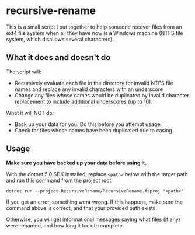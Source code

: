 # recursive-rename

This is a small script I put together to help someone recover files from an ext4
file system when all they have now is a Windows machine (NTFS file system, which
disallows several characters).

## What it does and doesn't do

The script will:
* Recursively evaluate each file in the directory for invalid NTFS file names and replace any invalid characters with an underscore
* Change any files whose names would be duplicated by invalid character replacement to include additional underscores (up to 10).

What it will NOT do:
* Back up your data for you. Do this before you attempt usage.
* Check for files whose names have been duplicated due to casing.

## Usage
**Make sure you have backed up your data before using it.**

With the dotnet 5.0 SDK installed, replace `<path>` below with the target path and
run this command from the project root:

```
dotnet run --project RecursiveRename/RecursiveRename.fsproj "<path>"
```

If you get an error, something went wrong. If this happens, make sure the command above
is correct, and that your provided path exists.

Otherwise, you will get informational messages saying what files (if any) were renamed,
and how long it took to complete.